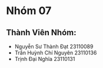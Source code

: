 # Nhóm 07
## Thành Viên Nhóm:
  - Nguyễn Sư Thành Đạt 23110089
  - Trần Huỳnh Chí Nguyên 23110136
  - Trịnh Đại Nghĩa 23110131
